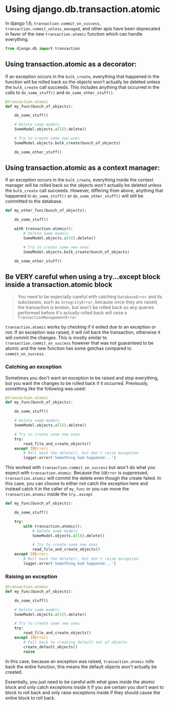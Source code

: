 # Using django.db.transaction.atomic

In django 1.6, `transaction.commit_on_success`, `transaction.commit_unless_managed`, and other
apis have been deprecated in favor of the new `transaction.atomic` function which can handle
everything.

```python
from django.db import transaction
```

## Using transaction.atomic as a decorator:
If an exception occurs in the `bulk_create`, everything that happened in the function will be
rolled back so the objects won't actually be deleted unless the `bulk_create` call succeeds.
This includes anything that occurred in the calls to `do_some_stuff()` and `do_some_other_stuff()`.

```python
@transaction.atomic
def my_func(bunch_of_objects):

    do_some_stuff()

    # Delete some models
    SomeModel.objects.all().delete()

    # Try to create some new ones
    SomeModel.objects.bulk_create(bunch_of_objects)

    do_some_other_stuff()
```

## Using transaction.atomic as a context manager:
If an exception occurs in the `bulk_create`, everything inside the context manager will be
rolled back so the objects won't actually be deleted unless the `bulk_create` call succeeds.
However, differing from above, anything that happened in `do_some_stuff()` or `do_some_other_stuff()`
will still be committed to the database.

```python
def my_other_func(bunch_of_objects):

    do_some_stuff()

    with transaction.atomic():
        # Delete some models
        SomeModel.objects.all().delete()

        # Try to create some new ones
        SomeModel.objects.bulk_create(bunch_of_objects)

    do_some_other_stuff()
```

## Be VERY careful when using a try...except block inside a transaction.atomic block
> You need to be especially careful with catching `DatabaseError` and its subclasses, such as `IntegrityError`,
> because once they are raised, the transaction is broken, but won't be rolled back so any queries performed
> before it's actually rolled back will raise a `TransactionManagementError`

`transaction.atomic` works by checking if it exited due to an exception or not. If an exception
was raised, it will roll back the transaction, otherwise it will commit the changes. This is mostly
similar to `transaction.commit_on_success` however that was not guaranteed to be atomic and the new
function has some gotchas compared to `commit_on_success`.

### Catching an exception
Sometimes you don't want an exception to be raised and stop everything, but you want the changes
to be rolled back if it occurred. Previously, something like the following was used:

```python
@transaction.atomic
def my_func(bunch_of_objects):

    do_some_stuff()

    # Delete some models
    SomeModel.objects.all().delete()

    # Try to create some new ones
    try:
        read_file_and_create_objects()
    except IOError:
        # Roll back the delete(), but don't raise exception
        logger.error('Something bad happened...')
```

This worked with `transaction.commit_on_success` but won't do what you expect with `transaction.atomic`.
Because the `IOError` is suppressed, `transaction.atomic` will commit the delete
even though the create failed. In this case, you can choose to either not catch the exception here and instead
catch it in the caller of `my_func` or you can move the `transaction.atomic` inside the `try`...`except`

```python
def my_func(bunch_of_objects):

    do_some_stuff()

    try:
        with transaction.atomic():
            # Delete some models
            SomeModel.objects.all().delete()

            # Try to create some new ones
            read_file_and_create_objects()
    except IOError:
        # Roll back the delete(), but don't raise exception
        logger.error('Something bad happened...')
```

### Raising an exception

```python
@transaction.atomic
def my_func(bunch_of_objects):

    do_some_stuff()

    # Delete some models
    SomeModel.objects.all().delete()

    # Try to create some new ones
    try:
        read_file_and_create_objects()
    except IOError:
        # Fall back to creating default set of objects
        create_default_objects()
        raise
```

In this case, because an exception was raised, `transaction.atomic` rolls back the entire function, this means
the default objects won't actually be created.

Essentially, you just need to be careful with what goes inside the atomic block and only catch exceptions
inside it if you are certain you don't want to block to roll back and only raise exceptions inside if they
should cause the entire block to roll back.

